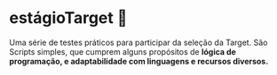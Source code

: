 # estágioTarget 🎯
Uma série de testes práticos para participar da seleção da Target. São Scripts simples, que cumprem alguns propósitos de **lógica de programação, e adaptabilidade com linguagens e recursos diversos.**
